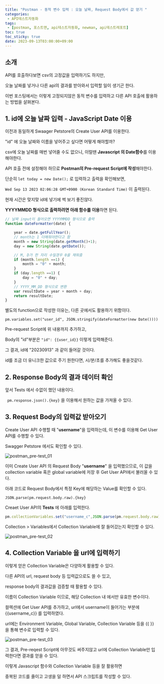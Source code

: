 ```yaml
---
title: "Postman - 동적 변수 입력 : 오늘 날짜, Request Body에서 값 얻기 "
categories:
 - API테스트자동화
tags:
 - [postman, 포스트맨, api테스트자동화, newman, api테스트레포트]
toc: true
toc_sticky: true
date: 2023-09-13T03:00:00+09:00
---
```


## 소개

API를 호출하다보면 csv의 고정값을 입력하기도 하지만,

오늘 날짜를 넣거나 다른 api의 결과를 받아와서 입력할 일이 생기곤 한다.



이번 포스팅에서는 이렇게 고정되지않은 동적 변수를 입력하고 다른 API 호출에 활용하는 방법을 살펴본다.





## 1. id에 오늘 날짜 입력 - JavaScript Date 이용

이전과 동일하게 Swaager Petstore의 Create User API를 이용한다.

"id" 에 오늘 날짜와 이름을 넣어주고 싶다면 어떻게 해야할까?

csv에 오늘 날짜를 매번 넣어줄 수도 없으니, 이럴땐 **Javascript 의 Date함수**를 이용해야한다.



API 호출 전에 설정해야 하므로 **Postman의 Pre-request Script에 작성**해야한다.



단순히 `let today = new Date();` 로 입력하고 출력을 확인해보면,

`Wed Sep 13 2023 02:06:28 GMT+0900 (Korean Standard Time)` 이 출력된다.

현재 시간은 맞지맞 id에 넣기에 썩 보기 좋진않다.



**YYYYMMDD 형식으로 출력하려면 아래 함수를 이용**하면 된다.

``` js
// 날짜 input이 들어오면 YYYYMMDD 형식으로 출력
function dateFormatter(date) {

    year = date.getFullYear();
    // month는 1 더해줘야한다고 함 
    month = new String(date.getMonth()+1);
    day = new String(date.getDate());

    // M, D가 한 자리 수일경우 0을 채워줌
    if (month.length ==1) {
        month = "0" + month;
    }
    if (day.length ==1) {
        day = "0" + day;
    }
    // YYYY_MM_DD 형식으로 변환
    var resultDate = year + month + day;
    return resultDate;
}
```

별도의 function으로 작성한 이유는, 다른 곳에서도 활용하기 위함이다.



 `pm.variables.set("user_id", JSON.stringify(dateFormatter(new Date())))`

Pre-request Script에 위 내용까지 추가하고, 

Body의 "id"부분은 `"id": {{user_id}}` 이렇게 입력해준다.



그 결과, id에 "20230913" 과 같이 들어갈 것이다.

id를 조금 더 유니크한 값으로 주기 원한다면, 시/분/초를 추가해도 좋을것같다.



## 2. Response Body의 결과 데이터 확인

앞서 Tests 에서 수없이 했던 내용이다.

` pm.response.json().{key}` 을 이용해서 원하는 값을 가져올 수 있다.



## 3. Request Body의 입력값 받아오기

Create User API 수행할 때 "**username**"을 입력하는데, 이 변수를 이용해 Get User API를 수행할 수 있다.

Swagger Petstore 에서도 확인할 수 있다.

![postman_pre-test_01](/Users/chorongsong/joyssong.github.io/assets/images/postman_pre-test_01.png)



이미 Create User API 의 Request Body "**username**" 을 입력했으므로, 이 값을 collection variable 혹은 global variable에 저장 후 Get User API에서 불러올 수 있다.



아래 코드로 Request Body에서 특정 Key에 해당하는 Value를 확인할 수 있다.

`JSON.parse(pm.request.body.raw).{key}`



Creaet User API의 **Tests** 에 아래를 입력한다.

```js
pm.collectionVariables.set("username_c",JSON.parse(pm.request.body.raw).username)
```



Collection > Variables에서 Collection Variable에 잘 들어갔는지 확인할 수 있다.

![postman_pre-test_02](/Users/chorongsong/joyssong.github.io/assets/images/postman_pre-test_02.png)



## 4. Collection Variable 을 url에 입력하기

이렇게 얻은 Collection Variable은 다양하게 활용할 수 있다.

다른 API의 url, request body 등 입력값으로도 쓸 수 있고,

response body의 결과값을 검증할 때 활용할 수 있다.



이름이 Collection Variable 이므로, 해당 Collection 내 에서만 유효한 변수이다.



컬렉션에 Get User API를 추가하고, url에서 username이 들어가는 부분에 {{username_c}} 를 입력하였다.

url에는 Environment Variable, Global Variable, Collection Variable 등을 {{ }} 을 통해 변수로 입력할 수 있다.

![postman_pre-test_03](/Users/chorongsong/joyssong.github.io/assets/images/postman_pre-test_03.png)

그 결과, Pre-reqest Script에 아무것도 써주지않고 url에 Collection Variable만 입력한다면 결과를 얻을 수 있다.



이렇게 Javascript 함수와 Collection Variable 등을 잘 활용하면 

중복된 코드를 줄이고 고생을 덜 하면서 API 스크립트를 작성할 수 있다.



